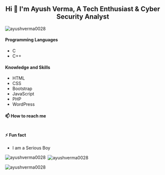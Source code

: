 ### <h2 align="center">Hi 👋 I'm Ayush Verma, A Tech Enthusiast & Cyber Security Analyst</h2> 

<p align="left"> <img src="https://komarev.com/ghpvc/?username=ayushverma0028&label=Profile%20views&color=0e75b6&style=flat" alt="ayushverma0028" /> </p>
<h4>Programming Languages</h4>
<ul>
  <li>C</li>
  <li>C++</li>
</ul>

<h4>Knowledge and Skills</h4>
<ul>
  <li>HTML</li>
  <li>CSS</li>
  <li>Bootstrap</li>
  <li>JavaScript</li>
  <li>PHP</li>
  <li>WordPress</li>
</ul>

<h4>📫 How to reach me</h4>
<p align="left"> <a href="https://www.linkedin.com/in/ayush-verma-808b311aa/" target="blank"><img src="https://img.shields.io/badge/LinkedIn-0077B5?style=for-the-badge&logo=linkedin&logoColor=white" alt="" /></a> </p>
<h4>⚡ Fun fact</h4>
  <ul>
    <li>I am a Serious Boy</li>
  </ul>
  
<p><img align="left" src="https://github-readme-stats.vercel.app/api/top-langs?username=ayushverma0028&show_icons=true&locale=en&layout=compact" alt="ayushverma0028" /></p>

<p>&nbsp;<img align="center" src="https://github-readme-stats.vercel.app/api?username=ayushverma0028&show_icons=true&locale=en" alt="ayushverma0028" /></p>

<p><img align="center" src="https://github-readme-streak-stats.herokuapp.com/?user=ayushverma0028&" alt="ayushverma0028" /></p>

